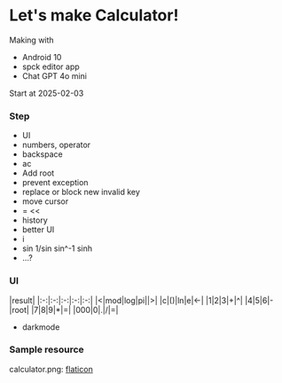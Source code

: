 # Let's make Calculator!

Making with
- Android 10
- spck editor app
- Chat GPT 4o mini

Start at 2025-02-03

### Step
- UI
- numbers, operator
- backspace
- ac
- Add root
- prevent exception
- replace or block new invalid key
- move cursor
- = <<
- history
- better UI
- i
- sin 1/sin sin^-1 sinh
- ...?

### UI
|result|
|:-:|:-:|:-:|:-:|:-:|
|<|mod|log|pi||>|
|c|()|ln|e|<-|
|1|2|3|+|^|
|4|5|6|-|root|
|7|8|9|*|=|
|000|0|.|/|=|

- darkmode

### Sample resource

calculator.png: [flaticon](https://www.flaticon.com/free-icon/calculator_2374370)